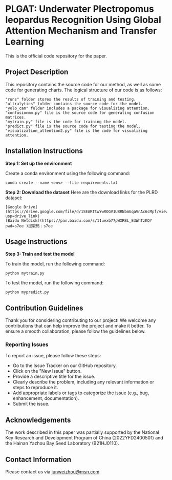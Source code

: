 # PLGAT: Underwater Plectropomus leopardus Recognition Using Global Attention Mechanism and Transfer Learning

This is the official code repository for the paper.

## Project Description

This repository contains the source code for our method, as well as some code for generating charts. The logical structure of our code is as follows:

    "runs" folder stores the results of training and testing.
    "ultralytics" folder contains the source code for the model.
    "yolo_cam" folder includes a package for visualizing attention.
    "confusionmm.py" file is the source code for generating confusion matrices.
    "mytrain.py" file is the code for training the model.
    "predict.py" file is the source code for testing the model.
    "visualization_attention2.py" file is the code for visualizing attention.


## Installation Instructions

**Step 1: Set up the environment**

Create a conda environment using the following command:
```shell
conda create --name <env> --file requirements.txt
```

**Step 2: Download the dataset**
Here are the download links for the PLRD dataset:

    [Google Drive](https://drive.google.com/file/d/1SEARTtwYwROGV1U8RNbmGqaVnAc6cMpf/view?usp=drive_link)
    [Baidu Netdisk](https://pan.baidu.com/s/11uexb77pWXRBL_E3WhTzKQ?pwd=s7ee )提取码：s7ee


## Usage Instructions

**Step 3: Train and test the model**

To train the model, run the following command:
```shell
python mytrain.py
```
To test the model, run the following command:
```shell
python mypredict.py
```

## Contribution Guidelines

Thank you for considering contributing to our project! We welcome any contributions that can help improve the project and make it better. To ensure a smooth collaboration, please follow the guidelines below.

### Reporting Issues
To report an issue, please follow these steps:

- Go to the Issue Tracker on our GitHub repository.
- Click on the "New Issue" button.
- Provide a descriptive title for the issue.
- Clearly describe the problem, including any relevant information or steps to reproduce it.
- Add appropriate labels or tags to categorize the issue (e.g., bug, enhancement, documentation).
- Submit the issue.

## Acknowledgements

The work described in this paper was partially supported by the National Key Research and Development Program
of China (2022YFD2400501) and the Hainan Yazhou Bay Seed Laboratory (B21HJ0110).

## Contact Information

Please contact us via junweizhou@msn.com
